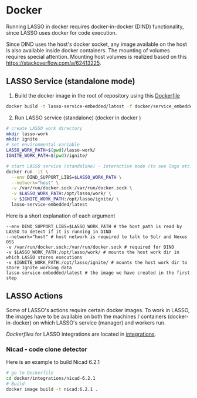 # Docker

Running LASSO in docker requires docker-in-docker (DIND) functionality, since LASSO uses docker for code execution.

Since DIND uses the host's docker socket, any image available on the host is also available inside docker containers. The mounting of volumes requires special attention. Mounting host volumes is realized based on this https://stackoverflow.com/a/62413225.

## LASSO Service (standalone mode)

1. Build the docker image in the root of repository using this [Dockerfile](..%2Fdocker%2Fservice_embedded%2FDockerfile)

```bash
docker build -t lasso-service-embedded/latest -f docker/service_embedded/Dockerfile .
```

2. Run LASSO service (standalone) (docker in docker )

```bash
# create LASSO work directory
mkdir lasso-work
mkdir ignite
# set environmental variable
LASSO_WORK_PATH=$(pwd)/lasso-work/
IGNITE_WORK_PATH=$(pwd)/ignite/

# start LASSO service (standalone) - interactive mode (to see logs etc.)
docker run -it \
  --env DIND_SUPPORT_LIBS=$LASSO_WORK_PATH \
  --network="host" \
  -v /var/run/docker.sock:/var/run/docker.sock \
  -v $LASSO_WORK_PATH:/opt/lasso/work/ \
  -v $IGNITE_WORK_PATH:/opt/lasso/ignite/ \
  lasso-service-embedded/latest
```

Here is a short explanation of each argument

```
--env DIND_SUPPORT_LIBS=$LASSO_WORK_PATH # the host path is read by LASSO to detect if it is running in DIND
--network="host" # host network is required to talk to Solr and Nexus OSS
-v /var/run/docker.sock:/var/run/docker.sock # required for DIND
-v $LASSO_WORK_PATH:/opt/lasso/work/ # mounts the host work dir in which LASSO stores executions
-v $IGNITE_WORK_PATH:/opt/lasso/ignite/ # mounts the host work dir to store Ignite working data
lasso-service-embedded/latest # the image we have created in the first step
```

## LASSO Actions

Some of LASSO's actions require certain docker images. To work in LASSO, the images have to be available on both the machines / containers (docker-in-docker) on which LASSO's service (manager) and workers run.

_Dockerfiles_ for LASSO integrations are located in [integrations](..%2Fdocker%2Fintegrations).

### Nicad - code clone detector

Here is an example to build Nicad 6.2.1

```bash
# go to Dockerfile
cd docker/integrations/nicad-6.2.1
# Build
docker image build -t nicad:6.2.1 .
```
